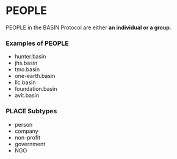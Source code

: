 # PEOPLE

PEOPLE in the BASIN Protocol are either **an individual or a group**.

### Examples of PEOPLE

* hunter.basin
* jhs.basin
* tmo.basin
* one-earth.basin
* llc.basin
* foundation.basin
* avlt.basin

### PLACE Subtypes

* person
* company
* non-profit
* government
* NGO
